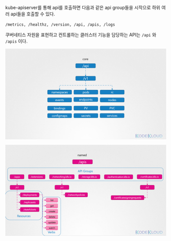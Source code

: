 kube-apiserver를 통해 api를 호출하면 다음과 같은 api group들을 시작으로 하위 여러 api들을 호출할 수 있다.

`/metrics, /healthz, /version, /api, /apis, /logs`

쿠버네티스 자원을 표현하고 컨트롤하는 클러스터 기능을 담당하는 API는 `/api` 와 `/apis` 이다.

![-](img/3.png)

![](img/4.png)


